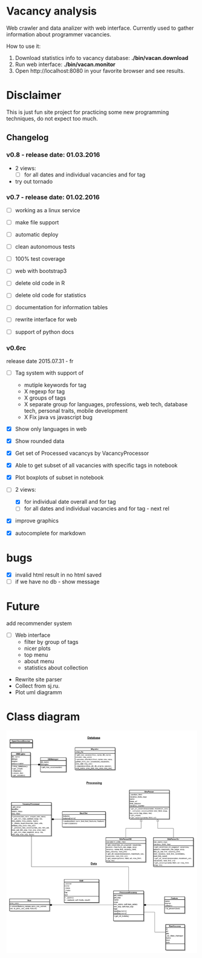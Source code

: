 Vacancy analysis
================
Web crawler and data analizer with web interface.
Currently used to gather information about programmer vacancies.

How to use it:

1. Download statistics info to vacancy database: **./bin/vacan.download**
1. Run web interface: **./bin/vacan.monitor**
1. Open http://localhost:8080 in your favorite browser and see results.

Disclaimer
================

This is just fun site project for practicing some new programming techniques, do not expect too much.


Changelog
----------------

### v0.8 - release date: 01.03.2016
- 2 views:
    - [ ] for all dates and individual vacancies and for tag
- try out tornado

### v0.7 - release date: 01.02.2016
- [ ] working as a linux service
- [ ] make file support
- [ ] automatic deploy
- [ ] clean autonomous tests
- [ ] 100% test coverage
- [ ] web with bootstrap3
- [ ] delete old code in R
- [ ] delete old code for statistics
- [ ] documentation for information tables
- [ ] rewrite interface for web
- [ ] support of python docs


### v0.6rc
release date 2015.07.31 - fr
- [ ] Tag system with support of
    * mutiple keywords for tag
    * X regexp for tag
    * X groups of tags
    * X separate group for languages, professions, web tech, database tech, personal traits, mobile development
    * X Fix java vs javascript bug

- [X] Show only languages in web
- [X] Show rounded data
- [X] Get set of Processed vacancys by VacancyProcessor
- [X] Able to get subset of all vacancies with specific tags in notebook
- [X] Plot boxplots of subset in notebook
- [ ] 2 views:
    - [X] for individual date overall and for tag
    - [ ] for all dates and individual vacancies and for tag - next rel
- [X] improve graphics
- [X] autocomplete for markdown
# bugs
- [X] invalid html result in no html saved
- [ ] if we have no db - show message

Future
===========
add recommender system
- [ ] Web interface
    * filter by group of tags
    * nicer plots
    * top menu
    * about menu
    * statistics about collection
- Rewrite site parser
- Collect from sj.ru.
- Plot uml diagramm

Class diagram
================
![](https://raw.githubusercontent.com/dmitryhd/vacancy_analysis/analysis/project/development_doc/vacan_class_diagram.png)
